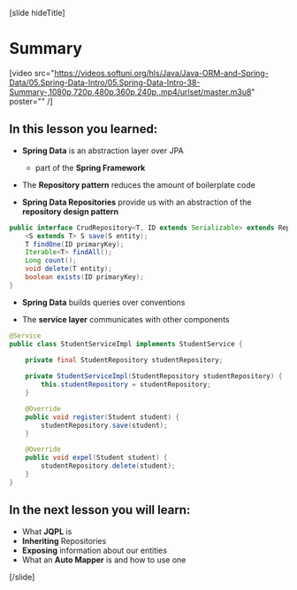 [slide hideTitle]

# Summary

[video src="https://videos.softuni.org/hls/Java/Java-ORM-and-Spring-Data/05.Spring-Data-Intro/05.Spring-Data-Intro-38-Summary-,1080p,720p,480p,360p,240p,.mp4/urlset/master.m3u8" poster="" /]

## In this lesson you learned:

- **Spring Data** is an abstraction layer over JPA
    * part of the **Spring Framework**

- The **Repository pattern** reduces the amount of boilerplate code

- **Spring Data Repositories** provide us with an abstraction of the **repository design pattern**

```java
public interface CrudRepository<T, ID extends Serializable> extends Repository<T, ID> {
    <S extends T> S save(S entity);
    T findOne(ID primaryKey);
    Iterable<T> findAll();
    Long count();
    void delete(T entity);
    boolean exists(ID primaryKey);
}
```

- **Spring Data** builds queries over conventions

- The **service layer** communicates with other components

```java
@Service
public class StudentServiceImpl implements StudentService {
                                                                
    private final StudentRepository studentRepository;

    private StudentServiceImpl(StudentRepository studentRepository) {
        this.studentRepository = studentRepository;
    }

    @Override
    public void register(Student student) {
        studentRepository.save(student);
    }

    @Override
    public void expel(Student student) {
        studentRepository.delete(student);
    }
}
```


## In the next lesson you will learn:

- What **JQPL** is
- **Inheriting** Repositories
- **Exposing** information about our entities
- What an **Auto Mapper** is and how to use one

[/slide]